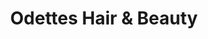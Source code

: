 ---
title: "Odettes Hair & Beauty"
url: /dalton-in-furness/odettes-hair-und-beauty/
shop: Kosmetik
---